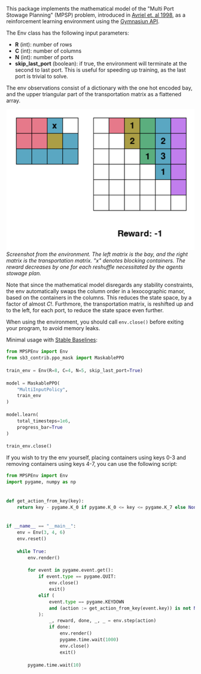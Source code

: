 This package implements the mathematical model of the "Multi Port Stowage Planning" (MPSP) problem, introduced in [Avriel et. al 1998](https://www.researchgate.net/publication/242916342_Stowage_planning_for_container_ships_to_reduce_the_number_of_shifts), as a reinforcement learning environment using the [Gymnasiun API](https://gymnasium.farama.org/api/env/).

The Env class has the following input parameters:

- **R** (int): number of rows
- **C** (int): number of columns
- **N** (int): number of ports
- **skip_last_port** (boolean): if true, the environment will terminate at the second to last port. This is useful for speeding up training, as the last port is trivial to solve.

The env observations consist of a dictionary with the one hot encoded bay, and the upper triangular part of the transportation matrix as a flattened array.


![](https://raw.githubusercontent.com/hojmax/MPSPEnv/main/env.png)
*Screenshot from the environment. The left matrix is the bay, and the right matrix is the transportation matrix. "x" denotes blocking containers. The reward decreases by one for each reshuffle necessitated by the agents stowage plan.*


Note that since the mathematical model disregards any stability constraints, the env automatically swaps the column order in a lexocographic manor, based on the containers in the columns. This reduces the state space, by a factor of almost $C!$. Furthmore, the transportation matrix, is reshifted up and to the left, for each port, to reduce the state space even further.

When using the environment, you should call `env.close()` before exiting your program, to avoid memory leaks.

Minimal usage with [Stable Baselines](https://stable-baselines.readthedocs.io/en/master/):

```python
from MPSPEnv import Env
from sb3_contrib.ppo_mask import MaskablePPO

train_env = Env(R=8, C=4, N=5, skip_last_port=True)

model = MaskablePPO(
    "MultiInputPolicy",
    train_env
)

model.learn(
    total_timesteps=1e6,
    progress_bar=True
)

train_env.close()
```

If you wish to try the env yourself, placing containers using keys 0-3 and removing containers using keys 4-7, you can use the following script:

```python
from MPSPEnv import Env
import pygame, numpy as np


def get_action_from_key(key):
    return key - pygame.K_0 if pygame.K_0 <= key <= pygame.K_7 else None


if __name__ == "__main__":
    env = Env(3, 4, 6)
    env.reset()

    while True:
        env.render()

        for event in pygame.event.get():
            if event.type == pygame.QUIT:
                env.close()
                exit()
            elif (
                event.type == pygame.KEYDOWN
                and (action := get_action_from_key(event.key)) is not None
            ):
                _, reward, done, _, _ = env.step(action)
                if done:
                    env.render()
                    pygame.time.wait(1000)
                    env.close()
                    exit()

        pygame.time.wait(10)
```

